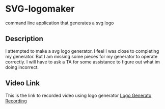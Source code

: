 # SVG-logomaker
command line application that generates a svg logo

## Description
I attempted to make a svg logo generator. I feel I was close to completing my generator. But I am missing some pieces for my generator to operate correctly. I will have to ask a TA for some assistance to figure out what im doing incorrect.

## Video Link
This is the link to recorded video using logo generator
[Logo Generato Recording](https://drive.google.com/file/d/1kxe8O1iwModQwAdakkHbuKXQ3n8NL0zJ/view)